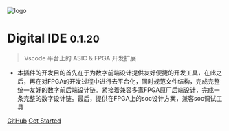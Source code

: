 <!-- _coverpage.md -->

![logo](https://s2.loli.net/2022/01/04/t1DSl2Io85GEQV3.png)

# Digital IDE <small>0.1.20</small>

> Vscode 平台上的 ASIC & FPGA 开发扩展

- 本插件的开发目的首先在于为数字前端设计提供友好便捷的开发工具，在此之后，再在对FPGA的开发过程中进行去平台化，同时规范文件结构，完成完整统一友好的数字前后端设计链。紧接着兼容多家FPGA原厂后端设计，完成一条完整的数字设计链。最后，提供在FPGA上的soc设计方案，兼容soc调试工具

[GitHub](https://github.com/docsifyjs/docsify/)
[Get Started](#前言)